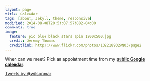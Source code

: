 ```yaml
---
layout: page
title: Calendar
tags: [about, Jekyll, theme, responsive]
modified: 2014-08-08T20:53:07.573882-04:00
comments: true
image:
  feature: pic blue black stars spin 1900x500.jpg
  credit: Jeremy Thomas
  creditlink: https://www.flickr.com/photos/132218932@N03/page2
---
```


When can we meet?
Pick an appointment time from my <a target="_blank" href="https://www.google.com/calendar/embed?src=wilsonmar%40gmail.com
"><strong>public Google calendar</strong></a>.

<a class="twitter-timeline"  href="https://twitter.com/wilsonmar" data-widget-id="711272963031470080">Tweets by @wilsonmar</a>
<script>!function(d,s,id){var js,fjs=d.getElementsByTagName(s)[0],p=/^http:/.test(d.location)?'http':'https';if(!d.getElementById(id)){js=d.createElement(s);js.id=id;js.src=p+"://platform.twitter.com/widgets.js";fjs.parentNode.insertBefore(js,fjs);}}(document,"script","twitter-wjs");</script>
          